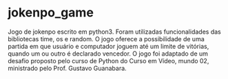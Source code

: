 # jokenpo_game
Jogo de jokenpo escrito em python3. Foram utilizadas funcionalidades das bibliotecas time, os e random. O jogo oferece a possibilidade de uma partida em que usuário e computador joguem até um limite de vitórias, quando um ou outro é declarado vencedor. O jogo foi adaptado de um desafio proposto pelo curso de Python do Curso em Vídeo, mundo 02, ministrado pelo Prof. Gustavo Guanabara. 
